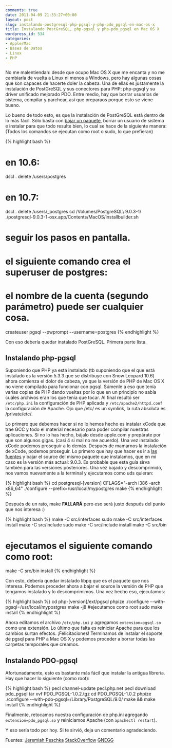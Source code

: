 ```yaml
---
comments: true
date: 2011-04-09 21:33:27+00:00
layout: post
slug: instalando-postgresql-php-pgsql-y-php-pdo_pgsql-en-mac-os-x
title: Instalando PostGreSQL, php-pgsql y php-pdo_pgsql en Mac OS X
wordpress_id: 534
categories:
- Apple/Mac
- Bases de Datos
- Linux
- PHP
---
```


No me malentiendan: desde que ocupo Mac OS X que me encanta y no me cambiaría de vuelta a Linux ni menos a Windows, pero hay algunas cosas que son capaces de hacerte doler la cabeza. Una de ellas es justamente la instalación de PostGreSQL y sus conectores para PHP: php-pgsql y su driver unificado mejorado PDO. Entre medio, hay que borrar usuarios de sistema, compilar y parchear, así que preparaos porque esto se viene bueno.

Lo bueno de todo esto, es que la instalación de PostGreSQL está dentro de lo más fácil. Sólo basta con [bajar un paquete](http://www.enterprisedb.com/products/pgdownload.do#osx), borrar un usuario de sistema e instalar para que todo resulte bien, lo cual se hace de la siguiente manera: (Todos los comandos se ejecutan como root o sudo, lo que prefieran)

{% highlight bash %}
# en 10.6:
dscl . delete /users/postgres
# en 10.7:
dscl . delete /users/_postgres
cd /Volumes/PostgreSQL\ 9.0.3-1/
./postgresql-9.0.3-1-osx.app/Contents/MacOS/installbuilder.sh
# seguir los pasos en pantalla.
# el siguiente comando crea el superuser de postgres:
# el nombre de la cuenta (segundo parámetro) puede ser cualquier cosa.
createuser pgsql --pwprompt --username=postgres
{% endhighlight %}
<!-- more -->

Con eso debería quedar instalado PostGreSQL. Primera parte lista.



## Instalando php-pgsql


Suponiendo que PHP ya está instalado (tb suponiendo que el que está instalado es la versión 5.3.3 que se distribuye con Snow Leopard 10.6) ahora comienza el dolor de cabeza, ya que la versión de PHP de Mac OS X no viene compilado para funcionar con pgsql. Súmenle a eso que tenía varias copias de PHP dando vueltas por lo que en un principio no sabía cuáles archivos eran los que tenía que tocar. Al final resultó ser `/etc/php.ini` la configuración de PHP aplicada y `/etc/apache2/httpd.conf` la configuración de Apache. Ojo que /etc/ es un symlink, la ruta absoluta es /private/etc/. 

Lo primero que debemos hacer si no lo hemos hecho es instalar xCode que trae GCC y todo el material necesario para poder compilar nuestras aplicaciones. Si no lo has hecho, bájalo desde apple.com y prepárate por que son algunos gigas. (casi 4 si mal no me acuerdo). Una vez instalado xCode podemos proseguir a lo demás.
Después de mamarnos la instalación de xCode, podemos proseguir. Lo primero que hay que hacer es ir a [las fuentes](http://www.postgresql.org/ftp/source/) y bajar el source del mismo paquete que instalamos, que en mi caso es la versión más actual: 9.0.3. Es probable que esta guía sirva también para las versiones posteriores.
Una vez bajado y descomprimido, nos vamos nuevamente a la terminal y ejecutamos como uds quieran: 

{% highlight bash %}
cd postgresql-[version]
CFLAGS="-arch i386 -arch x86_64" ./configure --prefix=/usr/local/mypostgres
make
{% endhighlight %}

Después de un rato, make **FALLARÁ** pero eso será justo después del punto que nos interesa :)

{% highlight bash %}
make -C src/interfaces
sudo make -C src/interfaces install
make -C src/include
sudo make -C src/include install
make -C src/bin
# ejecutamos el siguiente comando como root:
make -C src/bin install
{% endhighlight %}

Con esto, debería quedar instalado libpq que es el paquete que nos interesa. Podemos proceder ahora a bajar el source la versión de PHP que tengamos instalado y lo descomprimimos. Una vez hecho eso, ejecutamos: 

{% highlight bash %}
cd php-[version]/ext/pgsql
phpize
./configure --with-pgsql=/usr/local/mypostgres
make -j8
#ejecutamos como root
sudo make install
{% endhighlight %}

Ahora editamos el archivo `/etc/php.ini` y agregamos `extension=pgsql.so` como una extensión. Lo último que falta es reiniciar Apache para que los cambios surtan efectos. ¡Felicitaciones! Terminamos de instalar el soporte de pgsql para PHP a Mac OS X y podemos proceder a borrar todas las carpetas temporales que creamos.



## Instalando PDO-pgsql


Afortunadamente, esto es bastante más fácil que instalar la antigua librería. Hay que hacer lo siguiente (como root): 

{% highlight bash %}
pecl channel-update pecl.php.net
pecl download pdo_pgsql
tar xvf PDO_PGSQL-1.0.2.tgz
cd PDO_PGSQL-1.0.2
phpize
./configure --with-pdo-pgsql=/Library/PostgreSQL/9.0/
make && make install
{% endhighlight %}

Finalmente, retocamos nuestra configuración de php.ini agregando `extension=pdo_pgsql.so` y reiniciamos Apache (con `apachectl restart`).

Y eso sería todo por hoy. Si te sirvió, deja un comentario agradeciendo.

Fuentes: 
[Jeremiah Peschka](http://facility9.com/2010/02/15/installing-postgresql-on-mac-os-x)
[StackOverflow](http://stackoverflow.com/questions/61747/installing-pdo-drivers-for-postgresql-on-mac-using-zend-for-eclipse)
[GNEGG](http://www.gnegg.ch/2009/08/snow-leopard-and-php/)
